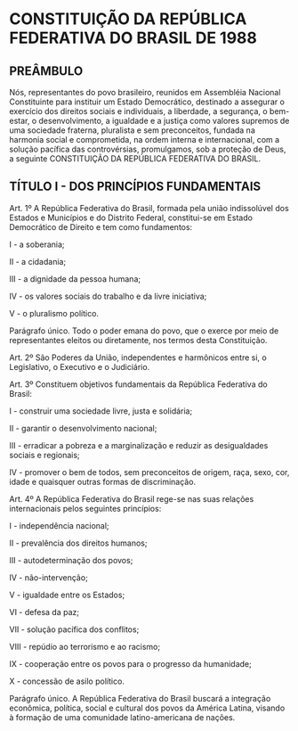 # CONSTITUIÇÃO DA REPÚBLICA FEDERATIVA DO BRASIL DE 1988

## **PREÂMBULO**

Nós, representantes do povo brasileiro, reunidos em Assembléia Nacional Constituinte para instituir um Estado Democrático, destinado a assegurar o exercício dos direitos sociais e individuais, a liberdade, a segurança, o bem-estar, o desenvolvimento, a igualdade e a justiça como valores supremos de uma sociedade fraterna, pluralista e sem preconceitos, fundada na harmonia social e comprometida, na ordem interna e internacional, com a solução pacífica das controvérsias, promulgamos, sob a proteção de Deus, a seguinte CONSTITUIÇÃO DA REPÚBLICA FEDERATIVA DO BRASIL.

## TÍTULO I - **DOS PRINCÍPIOS FUNDAMENTAIS**

Art. 1º A República Federativa do Brasil, formada pela união indissolúvel dos Estados e Municípios e do Distrito Federal, constitui-se em Estado Democrático de Direito e tem como fundamentos:

I - a soberania;

II - a cidadania;

III - a dignidade da pessoa humana;

IV - os valores sociais do trabalho e da livre iniciativa;

V - o pluralismo político.

Parágrafo único. Todo o poder emana do povo, que o exerce por meio de representantes eleitos ou diretamente, nos termos desta Constituição.

Art. 2º São Poderes da União, independentes e harmônicos entre si, o Legislativo, o Executivo e o Judiciário.

Art. 3º Constituem objetivos fundamentais da República Federativa do Brasil:

I - construir uma sociedade livre, justa e solidária;

II - garantir o desenvolvimento nacional;

III - erradicar a pobreza e a marginalização e reduzir as desigualdades sociais e regionais;

IV - promover o bem de todos, sem preconceitos de origem, raça, sexo, cor, idade e quaisquer outras formas de discriminação.

Art. 4º A República Federativa do Brasil rege-se nas suas relações internacionais pelos seguintes princípios:

I - independência nacional;

II - prevalência dos direitos humanos;

III - autodeterminação dos povos;

IV - não-intervenção;

V - igualdade entre os Estados;

VI - defesa da paz;

VII - solução pacífica dos conflitos;

VIII - repúdio ao terrorismo e ao racismo;

IX - cooperação entre os povos para o progresso da humanidade;

X - concessão de asilo político.

Parágrafo único. A República Federativa do Brasil buscará a integração econômica, política, social e cultural dos povos da América Latina, visando à formação de uma comunidade latino-americana de nações.